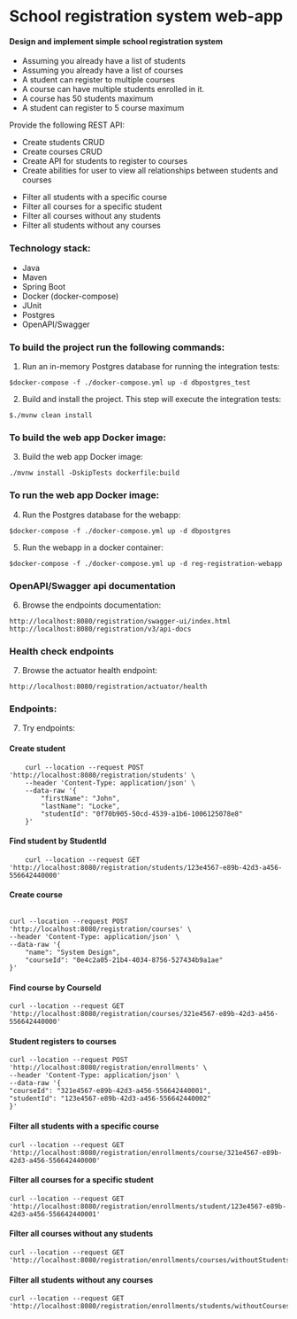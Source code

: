 # School registration system web-app

#### Design and implement simple school registration system
- Assuming you already have a list of students
- Assuming you already have a list of courses
- A student can register to multiple courses
- A course can have multiple students enrolled in it.
- A course has 50 students maximum
- A student can register to 5 course maximum

Provide the following REST API:
- Create students CRUD
- Create courses CRUD
- Create API for students to register to courses
- Create abilities for user to view all relationships between students and courses
+ Filter all students with a specific course
+ Filter all courses for a specific student
+ Filter all courses without any students
+ Filter all students without any courses

### Technology stack:
   + Java
   + Maven
   + Spring Boot
   + Docker (docker-compose)
   + JUnit
   + Postgres
   + OpenAPI/Swagger

### To build the project run the following commands:
  1) Run an in-memory Postgres database for running the integration tests: 
```
$docker-compose -f ./docker-compose.yml up -d dbpostgres_test
```

  2) Build and install the project. This step will execute the integration tests:
```
$./mvnw clean install

```

### To build the web app Docker image:

  3) Build the web app Docker image:

```
./mvnw install -DskipTests dockerfile:build
 ```

### To run the web app  Docker image:

  4) Run the Postgres database for the webapp:
```
$docker-compose -f ./docker-compose.yml up -d dbpostgres
```

  5) Run the webapp in a docker container:
```
$docker-compose -f ./docker-compose.yml up -d reg-registration-webapp

```


### OpenAPI/Swagger api documentation

  6) Browse the endpoints documentation:

```
http://localhost:8080/registration/swagger-ui/index.html
http://localhost:8080/registration/v3/api-docs
```

### Health check endpoints

  7) Browse the actuator health endpoint:

```
http://localhost:8080/registration/actuator/health
```

### Endpoints:

7) Try endpoints:


#### Create student

```
    curl --location --request POST 'http://localhost:8080/registration/students' \
    --header 'Content-Type: application/json' \
    --data-raw '{
        "firstName": "John",
        "lastName": "Locke",
        "studentId": "0f70b905-50cd-4539-a1b6-1006125078e8"
    }'

```

#### Find student by StudentId

```
    curl --location --request GET 'http://localhost:8080/registration/students/123e4567-e89b-42d3-a456-556642440000'

```

#### Create course

```

curl --location --request POST 'http://localhost:8080/registration/courses' \
--header 'Content-Type: application/json' \
--data-raw '{
    "name": "System Design",
    "courseId": "0e4c2a05-21b4-4034-8756-527434b9a1ae"
}'

```

#### Find course by CourseId

```
curl --location --request GET 'http://localhost:8080/registration/courses/321e4567-e89b-42d3-a456-556642440000'    

```

#### Student registers to courses

```
curl --location --request POST 'http://localhost:8080/registration/enrollments' \
--header 'Content-Type: application/json' \
--data-raw '{
"courseId": "321e4567-e89b-42d3-a456-556642440001",
"studentId": "123e4567-e89b-42d3-a456-556642440002"
}'
```

#### Filter all students with a specific course

```
curl --location --request GET 'http://localhost:8080/registration/enrollments/course/321e4567-e89b-42d3-a456-556642440000'
```

#### Filter all courses for a specific student

```
curl --location --request GET 'http://localhost:8080/registration/enrollments/student/123e4567-e89b-42d3-a456-556642440001'
```

#### Filter all courses without any students

```
curl --location --request GET 'http://localhost:8080/registration/enrollments/courses/withoutStudents'
```


#### Filter all students without any courses

```
curl --location --request GET 'http://localhost:8080/registration/enrollments/students/withoutCourses'
```
